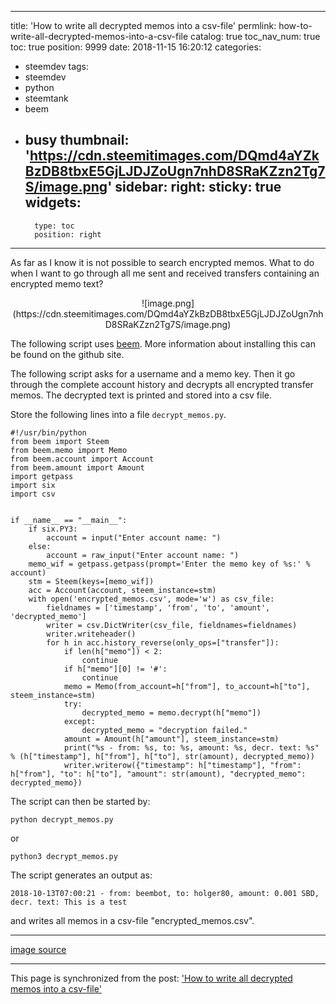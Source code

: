 
---
title: 'How to write all decrypted memos into a csv-file'
permlink: how-to-write-all-decrypted-memos-into-a-csv-file
catalog: true
toc_nav_num: true
toc: true
position: 9999
date: 2018-11-15 16:20:12
categories:
- steemdev
tags:
- steemdev
- python
- steemtank
- beem
- busy
thumbnail: 'https://cdn.steemitimages.com/DQmd4aYZkBzDB8tbxE5GjLJDJZoUgn7nhD8SRaKZzn2Tg7S/image.png'
sidebar:
    right:
        sticky: true
widgets:
    -
        type: toc
        position: right
---


As far as I know it is not possible to search encrypted memos. What to do when I want to go through all me sent and received transfers containing an encrypted memo text?
<center>
![image.png](https://cdn.steemitimages.com/DQmd4aYZkBzDB8tbxE5GjLJDJZoUgn7nhD8SRaKZzn2Tg7S/image.png)
</center>

The following script uses [beem](https://github.com/holgern/beem/). More information about installing this can be found on the github site.

The following script asks for a username and a memo key. Then it go through the complete account history and decrypts all encrypted transfer memos. The decrypted text is printed and stored into a csv file.

Store the following lines into a file `decrypt_memos.py`.
```
#!/usr/bin/python
from beem import Steem
from beem.memo import Memo
from beem.account import Account
from beem.amount import Amount
import getpass
import six
import csv


if __name__ == "__main__":
    if six.PY3:
        account = input("Enter account name: ")
    else:
        account = raw_input("Enter account name: ")    
    memo_wif = getpass.getpass(prompt='Enter the memo key of %s:' % account)
    stm = Steem(keys=[memo_wif])
    acc = Account(account, steem_instance=stm)
    with open('encrypted_memos.csv', mode='w') as csv_file:
        fieldnames = ['timestamp', 'from', 'to', 'amount', 'decrypted_memo']
        writer = csv.DictWriter(csv_file, fieldnames=fieldnames)
        writer.writeheader()
        for h in acc.history_reverse(only_ops=["transfer"]):
            if len(h["memo"]) < 2:
                continue
            if h["memo"][0] != '#':
                continue
            memo = Memo(from_account=h["from"], to_account=h["to"], steem_instance=stm)
            try:
                decrypted_memo = memo.decrypt(h["memo"])
            except:
                decrypted_memo = "decryption failed."
            amount = Amount(h["amount"], steem_instance=stm)
            print("%s - from: %s, to: %s, amount: %s, decr. text: %s" % (h["timestamp"], h["from"], h["to"], str(amount), decrypted_memo))
            writer.writerow({"timestamp": h["timestamp"], "from": h["from"], "to": h["to"], "amount": str(amount), "decrypted_memo": decrypted_memo})

```
The script can then be started by:
```
python decrypt_memos.py
```
or
```
python3 decrypt_memos.py
```

The script generates an output as:
```
2018-10-13T07:00:21 - from: beembot, to: holger80, amount: 0.001 SBD, decr. text: This is a test
```
and writes all memos in a csv-file "encrypted_memos.csv".
____
[image source](https://pixabay.com/de/computer-verschl%C3%BCsseln-1294045/)

- - -

This page is synchronized from the post: ['How to write all decrypted memos into a csv-file'](https://steemit.com/@holger80/how-to-write-all-decrypted-memos-into-a-csv-file)
